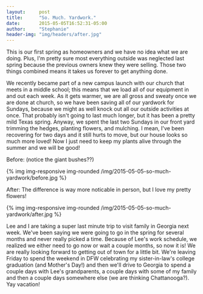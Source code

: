 ```yaml
---
layout:     post
title:      "So. Much. Yardwork."
date:       2015-05-05T16:52:31-05:00
author:     "Stephanie"
header-img: "img/headers/after.jpg"
---
```


This is our first spring as homeowners and we have no idea what we are doing. Plus, I'm pretty sure most everything outside was neglected last spring because the previous owners knew they were selling. Those two things combined means it takes us forever to get anything done.

We recently became part of a new campus launch with our church that meets in a middle school; this means that we load all of our equipment in and out each week. As it gets warmer, we are all gross and sweaty once we are done at church, so we have been saving all of our yardwork for Sundays, because we might as well knock out all our outside activities at once. That probably isn't going to last much longer, but it has been a pretty mild Texas spring. Anyway, we spent the last two Sundays in our front yard trimming the hedges, planting flowers, and mulching. I mean, I've been recovering for two days and it still hurts to move, but our house looks so much more loved! Now I just need to keep my plants alive through the summer and we will be good!

Before: (notice the giant bushes??)

{% img img-responsive img-rounded /img/2015-05-05-so-much-yardwork/before.jpg %}

After: The difference is way more noticable in person, but I love my pretty flowers! 

{% img img-responsive img-rounded /img/2015-05-05-so-much-yardwork/after.jpg %}

Lee and I are taking a super last minute trip to visit family in Georgia next week. We've been saying we were going to go in the spring for several months and never really picked a time. Because of Lee's work schedule, we realized we either need to go now or wait a couple months, so now it is! We are really looking forward to getting out of town for a little bit. We're leaving Friday to spend the weekend in DFW celebrating my sister-in-law's college graduation (and Mother's Day!) and then we'll drive to Georgia to spend a couple days with Lee's grandparents, a couple days with some of my family and then a couple days somewhere else (we are thinking Chattanooga?). Yay vacation!